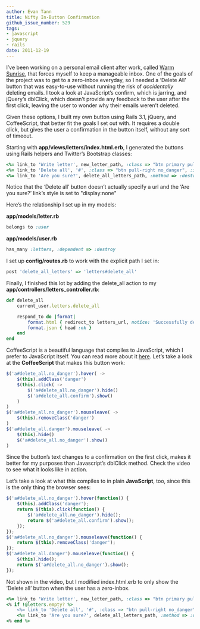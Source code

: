 ```yaml
---
author: Evan Tann
title: Nifty In-Button Confirmation
github_issue_number: 529
tags:
- javascript
- jquery
- rails
date: 2011-12-19
---
```




I’ve been working on a personal email client after work, called [Warm Sunrise](https://web.archive.org/web/20120318064212/http://warmsunrise.com/), that forces myself to keep a manageable inbox. One of the goals of the project was to get to a zero-inbox everyday, so I needed a ‘Delete All’ button that was easy-to-use without running the risk of *accidentally* deleting emails. I took a look at JavaScript’s confirm, which is jarring, and jQuery’s dblClick, which doesn’t provide any feedback to the user after the first click, leaving the user to wonder why their emails weren’t deleted.

Given these options, I built my own button using Rails 3.1, jQuery, and CoffeeScript, that better fit the goals I set out with. It requires a double click, but gives the user a confirmation in the button itself, without any sort of timeout.

Starting with **app/views/letters/index.html.erb**, I generated the buttons using Rails helpers and Twitter’s Bootstrap classes:

```ruby
<%= link_to 'Write letter', new_letter_path, :class => "btn primary pull-right far-right" %>
<%= link_to 'Delete all', '#', :class => "btn pull-right no_danger", :id => "delete_all" %>
<%= link_to 'Are you sure?', delete_all_letters_path, :method => :destroy, :class =>"btn pull-right danger confirm", :id => "delete_all", :style => "display:none;" %>
```

Notice that the ‘Delete all’ button doesn’t actually specify a url and the ‘Are you sure?’ link’s style is set to "display:none"

Here’s the relationship I set up in my models:

**app/models/letter.rb**

```ruby
belongs to :user
```

**app/models/user.rb**

```ruby
has_many :letters, :dependent => :destroy
```

I set up **config/routes.rb** to work with the explicit path I set in:

```ruby
post 'delete_all_letters' => 'letters#delete_all'
```

Finally, I finished this lot by adding the delete_all action to my **app/controllers/letters_controller.rb**:

```ruby
def delete_all 
    current_user.letters.delete_all

    respond_to do |format|
        format.html { redirect_to letters_url, notice: 'Successfully deleted all letters.' }
        format.json { head :ok }
    end 
end 
```

CoffeeScript is a beautiful language that compiles to JavaScript, which I prefer to JavaScript itself. You can read more about it [here](https://coffeescript.org/). Let’s take a look at the **CoffeeScript** that makes this button work:

```js
$('a#delete_all.no_danger').hover( ->
    $(this).addClass('danger')
    $(this).click( ->
        $('a#delete_all.no_danger').hide()
        $('a#delete_all.confirm').show()
    )   
)
$('a#delete_all.no_danger').mouseleave( ->
    $(this).removeClass('danger')
)
$('a#delete_all.danger').mouseleave( ->
    $(this).hide()
    $('a#delete_all.no_danger').show()
)
```

Since the button’s text changes to a confirmation on the first click, makes it better for my purposes than Javascript’s dblClick method. Check the video to see what it looks like in action.

Let’s take a look at what this compiles to in plain **JavaScript**, too, since this is the only thing the browser sees:

```js
$('a#delete_all.no_danger').hover(function() {
    $(this).addClass('danger');
    return $(this).click(function() {
        $('a#delete_all.no_danger').hide();
        return $('a#delete_all.confirm').show();
    });
});
$('a#delete_all.no_danger').mouseleave(function() {
    return $(this).removeClass('danger');
});
$('a#delete_all.danger').mouseleave(function() {
    $(this).hide();
    return $('a#delete_all.no_danger').show();
});
```

Not shown in the video, but I modified index.html.erb to only show the ‘Delete all’ button when the user has a zero-inbox.

```ruby
<%= link_to 'Write letter', new_letter_path, :class => "btn primary pull-right far-right" %>
<% if !@letters.empty? %>
    <%= link_to 'Delete all', '#', :class => "btn pull-right no_danger", :id => "delete_all" %>
    <%= link_to 'Are you sure?', delete_all_letters_path, :method => :destroy, :class =>"btn pull-right danger confirm", :id => "delete_all", :style => "display:none;" %>
<% end %>
```


